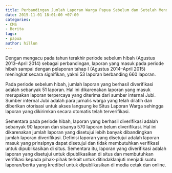```yaml
---
title: Perbandingan Jumlah Laporan Warga Papua Sebelum dan Setelah Mendapatkan Hibah
date: 2015-11-01 18:01:00 +07:00
categories:
- CMS
- Berita
tags:
- papua
author: hillun
---
```




Dengan mengacu pada tahun terakhir periode sebelum hibah (Agustus 2013–April 2014) sebagai perbandingan, laporan yang masuk pada periode hibah sampai dengan pelaporan tahap I (Agustus 2014–April 2015) meningkat secara signifikan, yakni 53 laporan berbanding 660 laporan.

Pada periode sebelum hibah, jumlah laporan yang berhasil diverifikasi adalah sebanyak 51 laporan. Hal ini dikarenakan laporan yang masuk merupakan laporan terpercaya yang diterima dari sumber internal Jubi. Sumber internal Jubi adalah para jurnalis warga yang telah dilatih dan diberikan otorisasi untuk akses langsung ke Situs Laporan Warga sehingga laporan yang dikirimkan secara otomatis telah terverifikasi.

Sementara pada periode hibah, laporan yang berhasil diverifikasi adalah sebanyak 90 laporan dan sisanya 570 laporan belum diverifikasi. Hal ini dikarenakan jumlah laporan yang disetujui lebih banyak dibandingkan jumlah laporan diverifikasi. Definisi laporan yang disetujui adalah laporan masuk yang prinsipnya dapat disetujui dan tidak membutuhkan verifikasi untuk dipublikasikan di situs. Sementara itu, laporan yang diverifikasi adalah laporan yang disetujui untuk dipublikasikan di situs dan membutuhkan verifikasi kepada pihak-pihak terkait untuk ditindaklanjuti menjadi suatu laporan/berita yang kredibel untuk dipublikasikan di media cetak dan online.